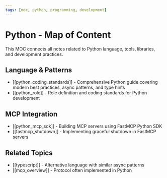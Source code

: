 ```yaml
---
tags: [moc, python, programming, development]
---
```

# Python - Map of Content

This MOC connects all notes related to Python language, tools, libraries, and development practices.

## Language & Patterns

- [[python_coding_standards]] - Comprehensive Python guide covering modern best practices, async patterns, and type hints
- [[python_role]] - Role definition and coding standards for Python development

## MCP Integration

- [[python_mcp_sdk]] - Building MCP servers using FastMCP Python SDK
- [[fastmcp_shutdown]] - Implementing graceful shutdown in FastMCP servers

## Related Topics

- [[typescript]] - Alternative language with similar async patterns
- [[mcp_overview]] - Protocol often implemented in Python
